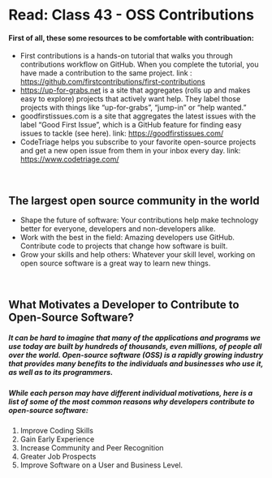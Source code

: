 # **Read: Class 43 - OSS Contributions**

#### First of all, these some resources to be comfortable with contribuation:
+ First contributions is a hands-on tutorial that walks you through contributions workflow on GitHub. When you complete the tutorial, you have made a contribution to the same project.
link : https://github.com/firstcontributions/first-contributions
+ https://up-for-grabs.net is a site that aggregates (rolls up and makes easy to explore) projects that actively want help. They label those projects with things like “up-for-grabs”, “jump-in” or “help wanted.”
+ goodfirstissues.com is a site that aggregates the latest issues with the label “Good First Issue”, which is a GitHub feature for finding easy issues to tackle (see here).
link: https://goodfirstissues.com/
+ CodeTriage helps you subscribe to your favorite open-source projects and get a new open issue from them in your inbox every day.
link: https://www.codetriage.com/

<br>


## **The largest open source community in the world**
+ Shape the future of software: Your contributions help make technology better for everyone, developers and non-developers alike.
+ Work with the best in the field: Amazing developers use GitHub. Contribute code to projects that change how software is built.
+ Grow your skills and help others: Whatever your skill level, working on open source software is a great way to learn new things.

<br>


## **What Motivates a Developer to Contribute to Open-Source Software?**
##### It can be hard to imagine that many of the applications and programs we use today are built by hundreds of thousands, even millions, of people all over the world. Open-source software (OSS) is a rapidly growing industry that provides many benefits to the individuals and businesses who use it, as well as to its programmers.
##### While each person may have different individual motivations, here is a list of some of the most common reasons why developers contribute to open-source software:
1. Improve Coding Skills
2. Gain Early Experience
3. Increase Community and Peer Recognition
4. Greater Job Prospects
5. Improve Software on a User and Business Level.
